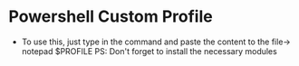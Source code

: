 # Powershell Custom Profile
- To use this, just type in the command and paste the content to the file-> notepad $PROFILE 
PS: Don't forget to install the necessary modules
